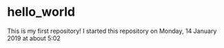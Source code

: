 # hello_world
This is my first repository!
I started this repository on Monday, 14 January 2019 at about 5:02
